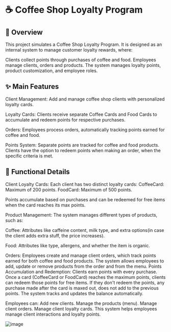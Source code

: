 # ☕ Coffee Shop Loyalty Program

## 📝 Overview

This project simulates a Coffee Shop Loyalty Program. It is designed as an internal system to manage customer loyalty rewards, where:

Clients collect points through purchases of coffee and food.
Employees manage clients, orders and products.
The system manages loyalty points, product customization, and employee roles.

## ✨ Main Features

Client Management: Add and manage coffee shop clients with personalized loyalty cards.

Loyalty Cards: Clients receive separate Coffee Cards and Food Cards to accumulate and redeem points for respective purchases.

Orders: Employees process orders, automatically tracking points earned for coffee and food.

Points System: Separate points are tracked for coffee and food products. Clients have the option to redeem points when making an order, when the specific criteria is met.

## 🔧 Functional Details

Client Loyalty Cards:
Each client has two distinct loyalty cards:
CoffeeCard: Maximum of 200 points.
FoodCard: Maximum of 500 points.

Points accumulate based on purchases and can be redeemed for free items when the card reaches its max points.

Product Management:
The system manages different types of products, such as:

Coffee: Attributes like caffeine content, milk type, and extra options(in case the client adds extra stuff, the price increases).

Food: Attributes like type, allergens, and whether the item is organic.

Orders:
Employees create and manage client orders, which track points earned for both coffee and food products. The system allows employees to add, update or remove products from the order and from the menu.
Points Accumulation and Redemption:
Clients earn points with every purchase. Once a card (CoffeeCard or FoodCard) reaches the maximum points, clients can redeem those points for free items. If they don't redeem the points, any purchase made after the card is maxed out, does not add to the previous points. The system tracks and updates the balance automatically.

Employees can:
Add new clients.
Manage the products (menu).
Manage client orders.
Manage client loyalty cards.
This system helps employees manage client interactions and loyalty points.

![image](https://github.com/user-attachments/assets/d0f1c06b-9a69-4319-a7af-11ffbf1be216)


